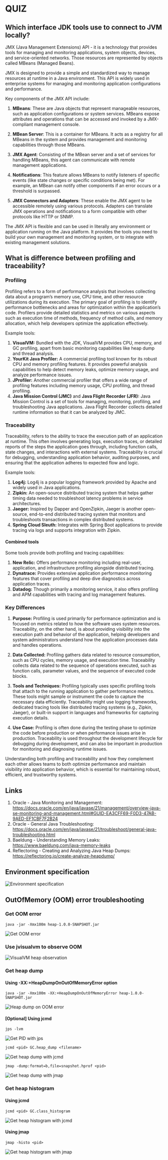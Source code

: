 # QUIZ

## Which interface JDK tools use to connect to JVM locally?
JMX (Java Management Extensions) API - it is a technology that provides tools for managing and monitoring applications, system objects, devices, and service-oriented networks. Those resources are represented by objects called MBeans (Managed Beans).

JMX is designed to provide a simple and standardized way to manage resources at runtime in a Java environment. This API is widely used in enterprise systems for managing and monitoring application configurations and performance.

Key components of the JMX API include:

1. **MBeans**: These are Java objects that represent manageable resources, such as application configurations or system services. MBeans expose attributes and operations that can be accessed and invoked by a JMX-compliant management console.

2. **MBean Server**: This is a container for MBeans. It acts as a registry for all MBeans in the system and provides management and monitoring capabilities through those MBeans.

3. **JMX Agent**: Consisting of the MBean server and a set of services for handling MBeans, this agent can communicate with remote management applications.

4. **Notifications**: This feature allows MBeans to notify listeners of specific events (like state changes or specific conditions being met). For example, an MBean can notify other components if an error occurs or a threshold is surpassed.

5. **JMX Connectors and Adapters**: These enable the JMX agent to be accessible remotely using various protocols. Adapters can translate JMX operations and notifications to a form compatible with other protocols like HTTP or SNMP.

The JMX API is flexible and can be used in literally any environment or application running on the Java platform. It provides the tools you need to build your own management and monitoring system, or to integrate with existing management solutions.


## What is difference between profiling and traceability?

### Profiling
Profiling refers to a form of performance analysis that involves collecting data about a program’s memory use, CPU time, and other resource utilizations during its execution. The primary goal of profiling is to identify performance bottlenecks and areas for optimization within the application’s code. Profilers provide detailed statistics and metrics on various aspects such as execution time of methods, frequency of method calls, and memory allocation, which help developers optimize the application effectively.

Example tools:
1. **VisualVM:** Bundled with the JDK, VisualVM provides CPU, memory, and GC profiling, apart from basic monitoring capabilities like heap dump and thread analysis.
2. **YourKit Java Profiler:** A commercial profiling tool known for its robust CPU and memory profiling features. It provides powerful analysis capabilities to help detect memory leaks, optimize memory usage, and analyze performance issues.
3. **JProfiler:** Another commercial profiler that offers a wide range of profiling features including memory usage, CPU profiling, and thread profiling.
4. **Java Mission Control (JMC)** and **Java Flight Recorder (JFR):** Java Mission Control is a set of tools for managing, monitoring, profiling, and troubleshooting Java applications. Java Flight Recorder collects detailed runtime information so that it can be analyzed by JMC.

### Traceability
Traceability, refers to the ability to trace the execution path of an application at runtime. This often involves generating logs, execution traces, or detailed reports of the steps the application goes through, including function calls, state changes, and interactions with external systems. Traceability is crucial for debugging, understanding application behavior, auditing purposes, and ensuring that the application adheres to expected flow and logic.

Example tools:
1. **Log4j:** Log4j is a popular logging framework provided by Apache and widely used in Java applications.
2. **Zipkin:** An open-source distributed tracing system that helps gather timing data needed to troubleshoot latency problems in service architectures.
3. **Jaeger:** Inspired by Dapper and OpenZipkin, Jaeger is another open-source, end-to-end distributed tracing system that monitors and troubleshoots transactions in complex distributed systems.
4. **Spring Cloud Sleuth:** Integrates with Spring Boot applications to provide tracing via logs and supports integration with Zipkin.

#### Combined tools
Some tools provide both profiling and tracing capabilities:

1. **New Relic:** Offers performance monitoring including real-user, application, and infrastructure profiling alongside distributed tracing.
2. **Dynatrace:** Provides extensive application performance monitoring features that cover profiling and deep dive diagnostics across application traces.
3. **Datadog:** Though primarily a monitoring service, it also offers profiling and APM capabilities with tracing and log management features.

### Key Differences
1. **Purpose:** Profiling is used primarily for performance optimization and is focused on metrics related to how the software uses system resources. Traceability, on the other hand, is about providing visibility into the execution path and behavior of the application, helping developers and system administrators understand how the application processes data and handles operations.

2. **Data Collected:** Profiling gathers data related to resource consumption, such as CPU cycles, memory usage, and execution time. Traceability collects data related to the sequence of operations executed, such as function calls, parameter values, and the sequence of executed code blocks.

3. **Tools and Techniques:** Profiling typically uses specific profiling tools that attach to the running application to gather performance metrics. These tools might sample or instrument the code to capture the necessary data efficiently. Traceability might use logging frameworks, dedicated tracing tools like distributed tracing systems (e.g., Zipkin, Jaeger), or built-in support in languages and frameworks for capturing execution details.

4. **Use Case:** Profiling is often done during the testing phase to optimize the code before production or when performance issues arise in production. Traceability is used throughout the development lifecycle for debugging during development, and can also be important in production for monitoring and diagnosing runtime issues.

Understanding both profiling and traceability and how they complement each other allows teams to both optimize performance and maintain visibility into application behavior, which is essential for maintaining robust, efficient, and trustworthy systems.

## Links
1. Oracle - Java Monitoring and Management: https://docs.oracle.com/en/java/javase/21/management/overview-java-se-monitoring-and-management.html#GUID-EA3CFF69-F0D3-47AB-9AED-EF1CBF7F2B24
2. Oracle - General Java Troubleshooting: https://docs.oracle.com/en/java/javase/21/troubleshoot/general-java-troubleshooting.html
3. Baeldung - Understanding Memory Leaks: https://www.baeldung.com/java-memory-leaks
4. Reflectoring - Creating and Analyzing Java Heap Dumps: https://reflectoring.io/create-analyze-heapdump/

## Environment specification
![Environment specification](screenshots/environment_specification.png "Environment specification")

## OutOfMemory (OOM) error troubleshooting

### Get OOM error
```
java -jar -Xmx100m heap-1.0.0-SNAPSHOT.jar
```
![Get OOM error](screenshots/OOM_0.png "Get OOM error console")

### Use jvisualvm to observe OOM
![VisualVM heap observation](screenshots/OOM_1.png "VisualVM heap observation")

### Get heap dump

#### Using -XX:+HeapDumpOnOutOfMemoryError option
```
java -jar -Xmx100m -XX:+HeapDumpOnOutOfMemoryError heap-1.0.0-SNAPSHOT.jar
```
![Heap dump on OOM error](screenshots/heap_dump_on_OOM_error.png "Heap dump on OOM error")

#### [Optional] Using jcmd
```
jps -lvm
```
![Get PID with jps](screenshots/get_PID_with_jps.png "Get PID with jps")
```
jcmd <pid> GC.heap_dump <filename>
```
![Get heap dump with jcmd](screenshots/get_head_dump_with_jcmd.png "Get heap dump with jcmd")
```
jmap -dump:format=b,file=snapshot.hprof <pid>
```
![Get heap dump with jmap](screenshots/get_head_dump_with_jmap.png "Get heap dump with jmap")

### Get heap histogram

#### Using jcmd
```
jcmd <pid> GC.class_histogram
```
![Get heap histogram with jcmd](screenshots/get_head_histogram_with_jcmd.png "Get heap histogram with jcmd")

#### Using jmap
```
jmap -histo <pid> 
```
![Get heap histogram with jmap](screenshots/get_head_histogram_with_jmap.png "Get heap histogram with jmap")


